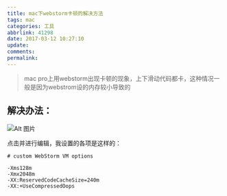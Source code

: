 ```yaml
---
title: mac下webstorm卡顿的解决方法
tags: mac
categories: 工具
abbrlink: 41298
date: 2017-03-12 10:27:10
update:
comments:
permalink:
---
```

>mac pro上用webstorm出现卡顿的现象，上下滑动代码都卡，这种情况一般是因为webstrom设的内存较小导致的
<!--more-->

## 解决办法：

![Alt 图片](./1.jpeg)

点击并进行编辑，我设置的各项是这样的：
```
# custom WebStorm VM options

-Xms128m
-Xmx2048m
-XX:ReservedCodeCacheSize=240m
-XX:+UseCompressedOops
```